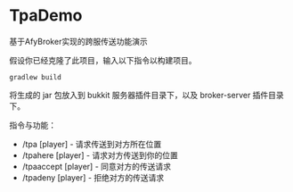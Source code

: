 # TpaDemo
基于AfyBroker实现的跨服传送功能演示



假设你已经克隆了此项目，输入以下指令以构建项目。

```shell
gradlew build
```

将生成的 jar 包放入到 bukkit 服务器插件目录下，以及 broker-server 插件目录下。



指令与功能：

- /tpa [player] - 请求传送到对方所在位置
- /tpahere [player] - 请求对方传送到你的位置
- /tpaaccept [player] - 同意对方的传送请求
- /tpadeny [player] - 拒绝对方的传送请求

